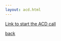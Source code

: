 ```yaml
---
layout: acd.html
---
```


[Link to start the ACD call](https://guest.sightcall.com/call/964fd06f1930b6adc75c599e20fd674379305aca)

[back](./)